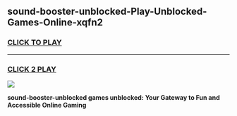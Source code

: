 
## sound-booster-unblocked-Play-Unblocked-Games-Online-xqfn2
<h3>
<a href="https://premium76.site?title=sound-booster-unblocked&ref=25A">CLICK TO PLAY</a></h3>
<hr>

<h3>
<a href="https://premium76.site?title=sound-booster-unblocked&ref=25A">CLICK 2 PLAY</a>
  
</h3>

<a href="https://premium76.site?title=sound-booster-unblocked&ref=25A"><img src="https://clearcache.store/games.png"></a>


**sound-booster-unblocked games unblocked: Your Gateway to Fun and Accessible Online Gaming**
